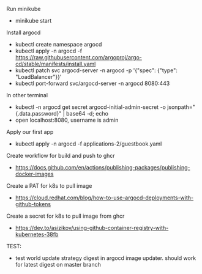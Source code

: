 Run minikube
- minikube start

Install argocd
- kubectl create namespace argocd
- kubectl apply -n argocd -f https://raw.githubusercontent.com/argoproj/argo-cd/stable/manifests/install.yaml
- kubectl patch svc argocd-server -n argocd -p '{"spec": {"type": "LoadBalancer"}}'
- kubectl port-forward svc/argocd-server -n argocd 8080:443

In other terminal
- kubectl -n argocd get secret argocd-initial-admin-secret -o jsonpath="{.data.password}" | base64 -d; echo
- open localhost:8080, username is admin

Apply our first app
- kubectl apply -n argocd -f applications-2/guestbook.yaml

Create workflow for build and push to ghcr
- https://docs.github.com/en/actions/publishing-packages/publishing-docker-images

Create a PAT for k8s to pull image
- https://cloud.redhat.com/blog/how-to-use-argocd-deployments-with-github-tokens

Create a secret for k8s to pull image from ghcr
- https://dev.to/asizikov/using-github-container-registry-with-kubernetes-38fb

TEST:
- test world update strategy digest in argocd image updater. should work for latest digest on master branch